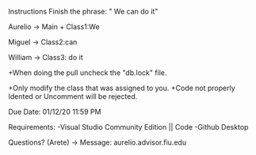 Instructions
Finish the phrase: " We can do it"

Aurelio -> Main + Class1:We

Miguel  -> Class2:can

William -> Class3: do it

+When doing the pull uncheck the "db.lock" file.

+Only modify the class that was assigned to you.
+Code not properly Idented or Uncomment will be rejected.

Due Date: 01/12/20 11:59 PM

Requirements: 
-Visual Studio Community Edition || Code
-Github Desktop

Questions? (Arete) -> Message: aurelio.advisor.fiu.edu



